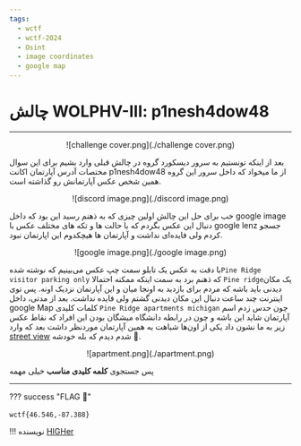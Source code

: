 ```yaml
---
tags:
  - wctf
  - wctf-2024
  - Osint
  - image coordinates 
  - google map
---
```


# چالش WOLPHV-III: p1nesh4dow48   
---

<center>
![challenge cover.png](./challenge cover.png)
</center>

بعد از اینکه تونستیم به سرور دیسکورد گروه در چالش قبلی وارد بشیم برای این سوال مختصات آدرس آپارتمان اکانت p1nesh4dow48 از ما میخواد که داخل سرور این گروه همین شخص عکس آپارتمانش رو گذاشته است.   
 
<center>
![discord image.png](./discord image.png)
</center>

خب برای حل این چالش اولین چیزی که به ذهنم رسید این بود که داخل google image  دنبال این عکس بگردم که با حالت ها و تکه های مختلف عکس با google lenz جسجو کردم ولی فایده‌ای نداشت و آپارتمان ها هیچکدوم این اپارتمان نبود.

<center>
![google image.png](./google image.png)
</center>

با دقت به عکس یک تابلو سمت چپ عکس می‌بینیم که نوشته شده```Pine Ridge visitor parking only``` که ذهنم برد به سمت اینکه ممکنه احتمالا ```Pine ridge```یک مکان دیدنی باید باشه که مردم برای بازدید به اونجا میان و این آپارتمان نزدیک اونه. پس توی اینترنت چند ساعت دنبال این مکان دیدنی گشتم ولی فایده نداشت. بعد از مدتی، داخل google Map کلمات کلیدی ```Pine Ridge apartments michigan``` چون حدس زدم اسم آپارتمان شاید این باشه و چون در رابطه دانشگاه میشگان بودن این افراد که نقاط عکس زیر به ما نشون داد یکی از اون‌ها شباهت به همین آپارتمان موردنظر داشت بعد که وارد [street view](https://www.google.com/maps/@46.546214,-87.388624,3a,75y,99.64h,72.87t/data=!3m6!1e1!3m4!1sYz6AgzjDcR_0Dy8VjBPX4w!2e0!7i16384!8i8192?hl=pt-PT&entry=ttu) شدم دیدم که بله خودشه :hand_with_index_finger_and_thumb_crossed:.   

<center>
![apartment.png](./apartment.png)
</center>

پس جستجوی **کلمه کلیدی مناسب** خیلی مهمه

---
??? success "FLAG :triangular_flag_on_post:"
    <div dir="ltr">`wctf{46.546,-87.388}`</div>


!!! نویسنده
    [HIGHer](https://twitter.com/HIGH01012)